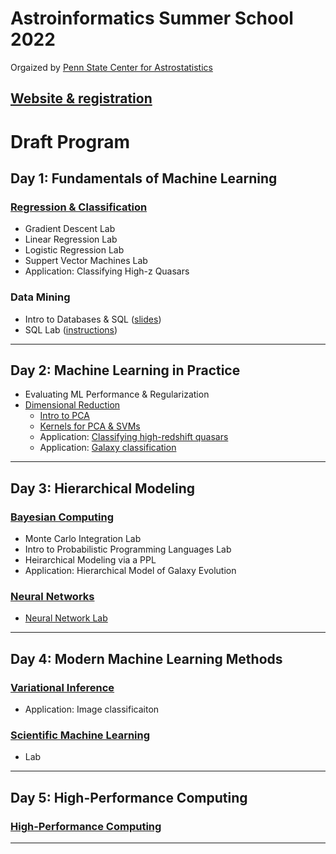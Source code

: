 # Astroinformatics Summer School 2022
Orgaized by [Penn State Center for Astrostatistics](https://sites.psu.edu/astrostatistics/)

[Website & registration](https://sites.psu.edu/astrostatistics/astroinfo-su22/)
-----

# Draft Program

## Day 1:  Fundamentals of Machine Learning
### [Regression & Classification](https://github.com/Astroinformatics/RegressionAndClassification)
- Gradient Descent Lab
- Linear Regression Lab
- Logistic Regression Lab
- Suppert Vector Machines Lab
- Application: Classifying High-z Quasars

### Data Mining
- Intro to Databases & SQL ([slides](https://drive.google.com/file/d/152gijuTv5kvbP3VODNg1Dbzt_0gdElSA/view?usp=sharing))
- SQL Lab ([instructions](https://drive.google.com/file/d/1J8lFFAQFSA_90_K53suEOAkoBjcl6NKV/view?usp=sharing))

-----

## Day 2:  Machine Learning in Practice
- Evaluating ML Performance & Regularization
- [Dimensional Reduction](https://github.com/Astroinformatics/DimensionalReduction)
  - [Intro to PCA](https://raw.githubusercontent.com/Astroinformatics/DimensionalReduction/main/pca_intro.jl)
  - [Kernels for PCA & SVMs](https://raw.githubusercontent.com/Astroinformatics/DimensionalReduction/main/kernel_pca_intro.jl)
  - Application: [Classifying high-redshift quasars](https://github.com/Astroinformatics/DimensionalReduction/raw/main/pca_apply.jl)
  - Application: [Galaxy classification](https://github.com/Astroinformatics/DimensionalReduction/blob/main/application_to_galaxy_images.ipynb)

-----
## Day 3:  Hierarchical Modeling 
### [Bayesian Computing](https://github.com/Astroinformatics/BayesianComputing)
- Monte Carlo Integration Lab
- Intro to Probabilistic Programming Languages Lab
- Heirarchical Modeling via a PPL 
- Application:  Hierarchical Model of Galaxy Evolution


### [Neural Networks](https://github.com/Astroinformatics/NeuralNetworks)
- [Neural Network Lab](https://raw.githubusercontent.com/Astroinformatics/NeuralNetworks/main/neuralnetwork_intro.jl)

-----
## Day 4:  Modern Machine Learning Methods
### [Variational Inference](https://github.com/Astroinformatics/VariationalInference)
- Application: Image classificaiton
### [Scientific Machine Learning](https://github.com/Astroinformatics/ScientificMachineLearning)
- Lab

-----
## Day 5:  High-Performance Computing
### [High-Performance Computing](https://github.com/Astroinformatics/HighPerformanceComputing)

-----
